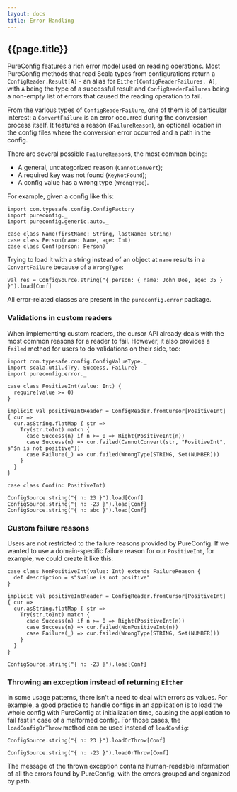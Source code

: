 ```yaml
---
layout: docs
title: Error Handling
---
```


## {{page.title}}

PureConfig features a rich error model used on reading operations. Most PureConfig methods that read Scala types from
configurations return a `ConfigReader.Result[A]` - an alias for `Either[ConfigReaderFailures, A]`, with `A` being the type of a
successful result and `ConfigReaderFailures` being a non-empty list of errors that caused the reading operation to fail.

From the various types of `ConfigReaderFailure`, one of them is of particular interest: a `ConvertFailure` is an error
occurred during the conversion process itself. It features a reason (`FailureReason`), an optional location in the
config files where the conversion error occurred and a path in the config.

There are several possible `FailureReason`s, the most common being:

- A general, uncategorized reason (`CannotConvert`);
- A required key was not found (`KeyNotFound`);
- A config value has a wrong type (`WrongType`).

For example, given a config like this:

```tut:silent
import com.typesafe.config.ConfigFactory
import pureconfig._
import pureconfig.generic.auto._

case class Name(firstName: String, lastName: String)
case class Person(name: Name, age: Int)
case class Conf(person: Person)
```

Trying to load it with a string instead of an object at `name` results in a `ConvertFailure` because of a `WrongType`:

```tut:book
val res = ConfigSource.string("{ person: { name: John Doe, age: 35 } }").load[Conf]
```

All error-related classes are present in the `pureconfig.error` package.

### Validations in custom readers

When implementing custom readers, the cursor API already deals with the most common reasons for a reader to fail.
However, it also provides a `failed` method for users to do validations on their side, too:

```tut:silent
import com.typesafe.config.ConfigValueType._
import scala.util.{Try, Success, Failure}
import pureconfig.error._

case class PositiveInt(value: Int) {
  require(value >= 0)
}

implicit val positiveIntReader = ConfigReader.fromCursor[PositiveInt] { cur =>
  cur.asString.flatMap { str =>
    Try(str.toInt) match {
      case Success(n) if n >= 0 => Right(PositiveInt(n))
      case Success(n) => cur.failed(CannotConvert(str, "PositiveInt", s"$n is not positive"))
      case Failure(_) => cur.failed(WrongType(STRING, Set(NUMBER)))
    }
  }
}

case class Conf(n: PositiveInt)
```

```tut:book
ConfigSource.string("{ n: 23 }").load[Conf]
ConfigSource.string("{ n: -23 }").load[Conf]
ConfigSource.string("{ n: abc }").load[Conf]
```

### Custom failure reasons

Users are not restricted to the failure reasons provided by PureConfig. If we wanted to use a domain-specific failure
reason for our `PositiveInt`, for example, we could create it like this:

```tut:silent
case class NonPositiveInt(value: Int) extends FailureReason {
  def description = s"$value is not positive"
}

implicit val positiveIntReader = ConfigReader.fromCursor[PositiveInt] { cur =>
  cur.asString.flatMap { str =>
    Try(str.toInt) match {
      case Success(n) if n >= 0 => Right(PositiveInt(n))
      case Success(n) => cur.failed(NonPositiveInt(n))
      case Failure(_) => cur.failed(WrongType(STRING, Set(NUMBER)))
    }
  }
}
```

```tut:book
ConfigSource.string("{ n: -23 }").load[Conf]
```

### Throwing an exception instead of returning `Either`

In some usage patterns, there isn't a need to deal with errors as values. For example, a good practice to handle configs
in an application is to load the whole config with PureConfig at initialization time, causing the application to fail
fast in case of a malformed config. For those cases, the `loadConfigOrThrow` method can be used instead of `loadConfig`:

```tut:book
ConfigSource.string("{ n: 23 }").loadOrThrow[Conf]
```

```tut:book:fail
ConfigSource.string("{ n: -23 }").loadOrThrow[Conf]
```

The message of the thrown exception contains human-readable information of all the errors found by PureConfig, with the
errors grouped and organized by path.
